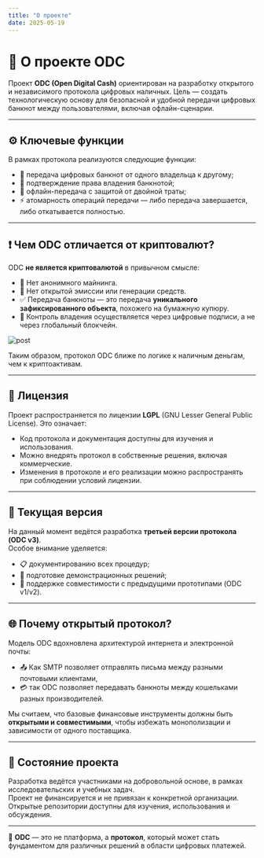 ```yaml
---
title: "О проекте"
date: 2025-05-19
---
```


# 🧾 О проекте ODC

Проект **ODC (Open Digital Cash)** ориентирован на разработку открытого и независимого протокола цифровых наличных. Цель — создать технологическую основу для безопасной и удобной передачи цифровых банкнот между пользователями, включая офлайн-сценарии.

---

## ⚙️ Ключевые функции

В рамках протокола реализуются следующие функции:

- 🔄 передача цифровых банкнот от одного владельца к другому;
- 🧾 подтверждение права владения банкнотой;
- 📶 офлайн-передача с защитой от двойной траты;
- ⚡ атомарность операций передачи — либо передача завершается, либо откатывается полностью.

---

## ❗ Чем ODC отличается от криптовалют?

ODC **не является криптовалютой** в привычном смысле:

- 🚫 Нет анонимного майнинга.
- 🚫 Нет открытой эмиссии или генерации средств.
- ✅ Передача банкноты — это передача **уникального зафиксированного объекта**, похожего на бумажную купюру.
- 🔐 Контроль владения осуществляется через цифровые подписи, а не через глобальный блокчейн.

![post](https://thebestsellerpolymon.github.io/practice-2025-1/images/sc181.png)

Таким образом, протокол ODC ближе по логике к наличным деньгам, чем к криптоактивам.

---

## 📜 Лицензия

Проект распространяется по лицензии **LGPL** (GNU Lesser General Public License). Это означает:

- Код протокола и документация доступны для изучения и использования.
- Можно внедрять протокол в собственные решения, включая коммерческие.
- Изменения в протоколе и его реализации можно распространять при соблюдении условий лицензии.

---

## 🧱 Текущая версия

На данный момент ведётся разработка **третьей версии протокола (ODC v3)**.  
Особое внимание уделяется:

- 📋 документированию всех процедур;
- 🧪 подготовке демонстрационных решений;
- 🔄 поддержке совместимости с предыдущими прототипами (ODC v1/v2).

---

## 🌐 Почему открытый протокол?

Модель ODC вдохновлена архитектурой интернета и электронной почты:

- 📤 Как SMTP позволяет отправлять письма между разными почтовыми клиентами,  
- 💳 так ODC позволяет передавать банкноты между кошельками разных производителей.

Мы считаем, что базовые финансовые инструменты должны быть **открытыми и совместимыми**, чтобы избежать монополизации и зависимости от одного поставщика.

---

## 🚧 Состояние проекта

Разработка ведётся участниками на добровольной основе, в рамках исследовательских и учебных задач.  
Проект не финансируется и не привязан к конкретной организации. Открытые репозитории доступны для изучения, использования и обсуждения.

---

📌 **ODC** — это не платформа, а **протокол**, который может стать фундаментом для различных решений в области цифровых платежей.
